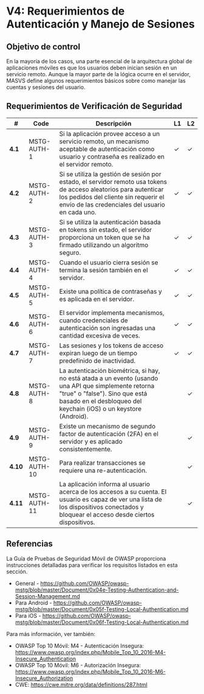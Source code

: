 # V4: Requerimientos de Autenticación y Manejo de Sesiones

## Objetivo de control

En la mayoría de los casos, una parte esencial de la arquitectura global de aplicaciones móviles es que los usuarios deben inician sesión en un servicio remoto. Aunque la mayor parte de la lógica ocurre en el servidor, MASVS define algunos requerimientos básicos sobre como manejar las cuentas y sesiones del usuario.

## Requerimientos de Verificación de Seguridad

| # | Code | Descripción | L1 | L2 |
| --- | --- | --- | --- | --- |
| **4.1** | MSTG-AUTH-1 | Si la aplicación provee acceso a un servicio remoto, un mecanismo aceptable de autenticación como usuario y contraseña es realizado en el servidor remoto. | ✓ | ✓ |
| **4.2** | MSTG-AUTH-2 | Si se utiliza la gestión de sesión por estado, el servidor remoto usa tokens de acceso aleatorios para autenticar los pedidos del cliente sin requerir el envío de las credenciales del usuario en cada uno. | ✓ | ✓ |
| **4.3** | MSTG-AUTH-3 | Si se utiliza la autenticación basada en tokens sin estado, el servidor proporciona un token que se ha firmado utilizando un algoritmo seguro. | ✓ | ✓ |
| **4.4** | MSTG-AUTH-4 | Cuando el usuario cierra sesión se termina la sesión también en el servidor. | ✓ | ✓ |
| **4.5** | MSTG-AUTH-5 | Existe una política de contraseñas y es aplicada en el servidor. | ✓ | ✓ |
| **4.6** | MSTG-AUTH-6 | El servidor implementa mecanismos, cuando credenciales de autenticación son ingresadas una cantidad excesiva de veces. | ✓ | ✓ |
| **4.7** | MSTG-AUTH-7 | Las sesiones y los tokens de acceso expiran luego de un tiempo predefinido de inactividad. | ✓  | ✓ |
| **4.8** | MSTG-AUTH-8 | La autenticación biométrica, si hay, no está atada a un evento (usando una API que simplemente retorna "true" o "false"). Sino que está basado en el desbloqueo del keychain (iOS) o un keystore (Android). |   | ✓ |
| **4.9** | MSTG-AUTH-9 | Existe un mecanismo de segundo factor de autenticación (2FA) en el servidor y es aplicado consistentemente. |   | ✓ |
| **4.10** | MSTG-AUTH-10 | Para realizar transacciones se requiere una re-autenticación. |   | ✓ |
| **4.11** | MSTG-AUTH-11 | La aplicación informa al usuario acerca de los accesos a su cuenta. El usuario es capaz de ver una lista de los dispositivos conectados y bloquear el acceso desde ciertos dispositivos. |  | ✓ |

<div style="page-break-after: always;"></div>

## Referencias

La Guía de Pruebas de Seguridad Móvil de OWASP proporciona instrucciones detalladas para verificar los requisitos listados en esta sección.

- General - <https://github.com/OWASP/owasp-mstg/blob/master/Document/0x04e-Testing-Authentication-and-Session-Management.md>
- Para Android - <https://github.com/OWASP/owasp-mstg/blob/master/Document/0x05f-Testing-Local-Authentication.md>
- Para iOS - <https://github.com/OWASP/owasp-mstg/blob/master/Document/0x06f-Testing-Local-Authentication.md>

Para más información, ver también:

- OWASP Top 10 Móvil: M4 - Autenticación Insegura: <https://www.owasp.org/index.php/Mobile_Top_10_2016-M4-Insecure_Authentication>
- OWASP Top 10 Móvil: M6 - Autorización Insegura: <https://www.owasp.org/index.php/Mobile_Top_10_2016-M6-Insecure_Authorization>
- CWE:  <https://cwe.mitre.org/data/definitions/287.html>
